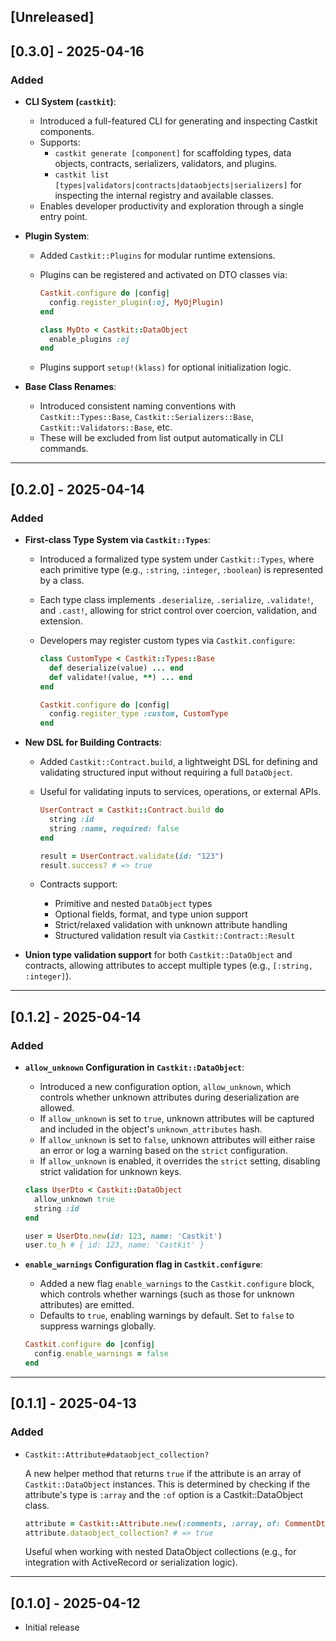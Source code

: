 ## [Unreleased]

## [0.3.0] - 2025-04-16

### Added

- **CLI System (`castkit`)**:
  - Introduced a full-featured CLI for generating and inspecting Castkit components.
  - Supports:
    - `castkit generate [component]` for scaffolding types, data objects, contracts, serializers, validators, and plugins.
    - `castkit list [types|validators|contracts|dataobjects|serializers]` for inspecting the internal registry and available classes.
  - Enables developer productivity and exploration through a single entry point.

- **Plugin System**:
  - Added `Castkit::Plugins` for modular runtime extensions.
  - Plugins can be registered and activated on DTO classes via:

    ```ruby
    Castkit.configure do |config|
      config.register_plugin(:oj, MyOjPlugin)
    end

    class MyDto < Castkit::DataObject
      enable_plugins :oj
    end
    ```

  - Plugins support `setup!(klass)` for optional initialization logic.

- **Base Class Renames**:
  - Introduced consistent naming conventions with `Castkit::Types::Base`, `Castkit::Serializers::Base`, `Castkit::Validators::Base`, etc.
  - These will be excluded from list output automatically in CLI commands.

---

## [0.2.0] - 2025-04-14

### Added

- **First-class Type System via `Castkit::Types`**:
  - Introduced a formalized type system under `Castkit::Types`, where each primitive type (e.g., `:string`, `:integer`, `:boolean`) is represented by a class.
  - Each type class implements `.deserialize`, `.serialize`, `.validate!`, and `.cast!`, allowing for strict control over coercion, validation, and extension.
  - Developers may register custom types via `Castkit.configure`:

    ```ruby
    class CustomType < Castkit::Types::Base
      def deserialize(value) ... end
      def validate!(value, **) ... end
    end

    Castkit.configure do |config|
      config.register_type :custom, CustomType
    end
    ```

- **New DSL for Building Contracts**:
  - Added `Castkit::Contract.build`, a lightweight DSL for defining and validating structured input without requiring a full `DataObject`.
  - Useful for validating inputs to services, operations, or external APIs.

    ```ruby
    UserContract = Castkit::Contract.build do
      string :id
      string :name, required: false
    end

    result = UserContract.validate(id: "123")
    result.success? # => true
    ```

  - Contracts support:
    - Primitive and nested `DataObject` types
    - Optional fields, format, and type union support
    - Strict/relaxed validation with unknown attribute handling
    - Structured validation result via `Castkit::Contract::Result`

- **Union type validation support** for both `Castkit::DataObject` and contracts, allowing attributes to accept multiple types (e.g., `[:string, :integer]`).

---

## [0.1.2] - 2025-04-14

### Added

- **`allow_unknown` Configuration in `Castkit::DataObject`**:
  - Introduced a new configuration option, `allow_unknown`, which controls whether unknown attributes during deserialization are allowed.
  - If `allow_unknown` is set to `true`, unknown attributes will be captured and included in the object's `unknown_attributes` hash.
  - If `allow_unknown` is set to `false`, unknown attributes will either raise an error or log a warning based on the `strict` configuration.
  - If `allow_unknown` is enabled, it overrides the `strict` setting, disabling strict validation for unknown keys.

  ```ruby
  class UserDto < Castkit::DataObject
    allow_unknown true
    string :id
  end
  
  user = UserDto.new(id: 123, name: 'Castkit')
  user.to_h # { id: 123, name: 'Castkit' }
  ```
- **`enable_warnings` Configuration flag in `Castkit.configure`**:
  - Added a new flag `enable_warnings` to the `Castkit.configure` block, which controls whether warnings (such as those for unknown attributes) are emitted.
  - Defaults to `true`, enabling warnings by default. Set to `false` to suppress warnings globally.

  ```ruby
  Castkit.configure do |config|
    config.enable_warnings = false
  end
  ```

---

## [0.1.1] - 2025-04-13

### Added

- `Castkit::Attribute#dataobject_collection?`

  A new helper method that returns `true` if the attribute is an array of `Castkit::DataObject` instances.
  This is determined by checking if the attribute's type is `:array` and the `:of` option is a Castkit::DataObject class.

  ```ruby
  attribute = Castkit::Attribute.new(:comments, :array, of: CommentDto)
  attribute.dataobject_collection? # => true
  ```

  Useful when working with nested DataObject collections (e.g., for integration with ActiveRecord or serialization logic).

---

## [0.1.0] - 2025-04-12

- Initial release
